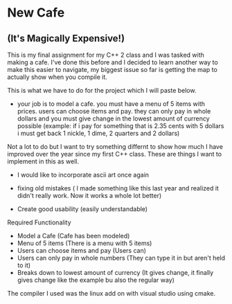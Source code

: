 # New Cafe
## (It's Magically Expensive!)

This is my final assignment for my C++ 2 class and I was tasked with making a cafe.
I've done this before and I decided to learn another way to make this easier to navigate, my biggest issue so far is getting the map to actually show when you compile it.

This is what we have to do for the project which I will paste below.
- your job is to model a cafe. you must have a menu of 5 items with prices. users can choose items and pay. they can only pay in whole dollars and you must give change in
the lowest amount of currency possible (example: if i pay for something that is 2.35 cents with 5 dollars i must get back 1 nickle, 1 dime, 2 quarters and 2 dollars)

Not a lot to do but I want to try something differnt to show how much I have improved over the year since my first C++ class. These are things I want to implement in this as well.
- I would like to incorporate ascii art once again
- fixing old mistakes ( I made something like this last year and realized it didn't really work. Now it works a whole lot better)

- Create good usability (easily understandable)

Required Functionality
- Model a Cafe (Cafe has been modeled)
- Menu of 5 items (There is a menu with 5 items)
- Users can choose items and pay (Users can)
- Users can only pay in whole numbers (They can type it in but aren't held to it)
- Breaks down to lowest amount of currency (It gives change, it finally gives change like the example bu also the regular way)
 

The compiler I used was the linux add on with visual studio using cmake. 
